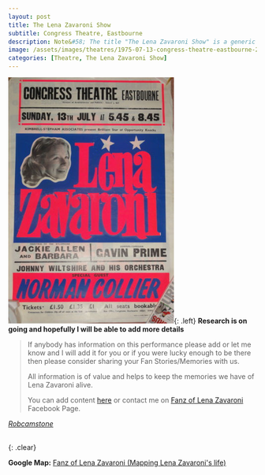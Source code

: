 ```yaml
---
layout: post
title: The Lena Zavaroni Show
subtitle: Congress Theatre, Eastbourne
description: Note&#58; The title "The Lena Zavaroni Show" is a generic name for shows Starring Lena Zavaroni that had no original show title for the theatre at which Lena was appearing.
image: /assets/images/theatres/1975-07-13-congress-theatre-eastbourne-200x200.png
categories: [Theatre, The Lena Zavaroni Show]
---
```


![](/assets/images/theatres/1975-07-13-congress-theatre-eastbourne.jpg){: .left}
**Research is on going and hopefully I will be able to add more details**
> If anybody has information on this performance please add or let me know and I will add it for you or if you were lucky enough to be there then please consider sharing your Fan Stories/Memories with us.
>
> All information is of value and helps to keep the memories we have of Lena Zavaroni alive.
>
> You can add content [here](https://github.com/FanzOfLenaZavaroni/fanzoflenazavaroni.github.io) or contact me on [Fanz of Lena Zavaroni](https://www.facebook.com/fanzoflenazavaroni) Facebook Page.

<cite>[Robcamstone](https://m.me/fanzoflenazavaroni)</cite>

<br />{: .clear}

**Google Map:**
<span class="post-categories">[Fanz of Lena Zavaroni (Mapping Lena Zavaroni's life)](https://www.google.com/maps/d/u/0/viewer?mid=1D1D0ERV_FQMNb9XZzJ-J3yUlK8aI4vhI&hl=en&ll=50.76286380000003%2C0.2833891999999878&z=19)</span>
